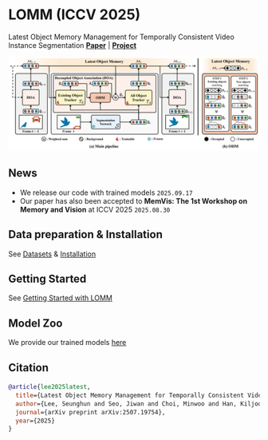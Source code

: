 # LOMM (ICCV 2025)
Latest Object Memory Management for Temporally Consistent Video Instance Segmentation
[**Paper**](https://arxiv.org/abs/2507.19754) \| [**Project**](https://seung-hun-lee.github.io/projects/LOMM/)

<img src="https://github.com/Seung-Hun-Lee/LOMM/blob/main/assets/LOMM_ICCV_2025.png" width="800"/>
</div>

## News
- We release our code with trained models `2025.09.17`
- Our paper has also been accepted to **MemVis: The 1st Workshop on Memory and Vision** at ICCV 2025 `2025.08.30`

## Data preparation & Installation
See [Datasets](datasets/README.md) & [Installation](INSTALL.md)

## Getting Started
See [Getting Started with LOMM](GETTING_STARTED.md)

## Model Zoo
We provide our trained models [here](MODEL_ZOO.md)

## Citation
```BibTeX
@article{lee2025latest,
  title={Latest Object Memory Management for Temporally Consistent Video Instance Segmentation},
  author={Lee, Seunghun and Seo, Jiwan and Choi, Minwoo and Han, Kiljoon and Jeong, Jaehoon and Durante, Zane and Adeli, Ehsan and Park, Sang Hyun and Im, Sunghoon},
  journal={arXiv preprint arXiv:2507.19754},
  year={2025}
}
```
